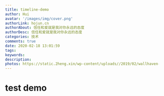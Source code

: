 ```yaml
---
title: timeline-demo
author: Hui
avatar: '/images/img/cover.png'
authorLink: hojun.cn
authorAbout: 信任和爱就是我对你永远的态度
authorDesc: 信任和爱就是我对你永远的态度
categories: 技术
comments: true
date: 2020-02-18 13:01:59
tags:
keywords:
description:
photos: https://static.2heng.xin/wp-content/uploads//2019/02/wallhaven-672007-1-1024x576.png
---
```

# test demo